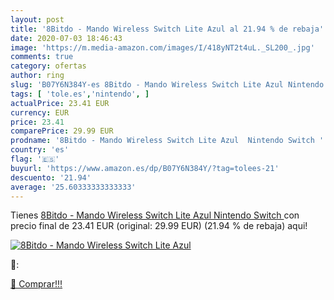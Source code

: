 ```yaml
---
layout: post
title: '8Bitdo - Mando Wireless Switch Lite Azul al 21.94 % de rebaja'
date: 2020-07-03 18:46:43
image: 'https://m.media-amazon.com/images/I/418yNT2t4uL._SL200_.jpg'
comments: true
category: ofertas
author: ring
slug: 'B07Y6N384Y-es 8Bitdo - Mando Wireless Switch Lite Azul Nintendo Switch'
tags: [ 'tole.es','nintendo', ]
actualPrice: 23.41 EUR
currency: EUR
price: 23.41
comparePrice: 29.99 EUR
prodname: '8Bitdo - Mando Wireless Switch Lite Azul  Nintendo Switch '
country: 'es'
flag: '🇪🇸'
buyurl: 'https://www.amazon.es/dp/B07Y6N384Y/?tag=tolees-21'
descuento: '21.94'
average: '25.60333333333333'
---
```


Tienes [8Bitdo - Mando Wireless Switch Lite Azul  Nintendo Switch ](https://www.amazon.es/dp/B07Y6N384Y/?tag=tolees-21) con precio final de  23.41 EUR (original: 29.99 EUR) (21.94 %  de rebaja) aqui!

[![8Bitdo - Mando Wireless Switch Lite Azul](https://m.media-amazon.com/images/I/418yNT2t4uL._SL200_.jpg)](https://www.amazon.es/dp/B07Y6N384Y/?tag=tolees-21)

🔎:


[🛒 Comprar!!!](https://www.amazon.es/dp/B07Y6N384Y/?tag=tolees-21)
